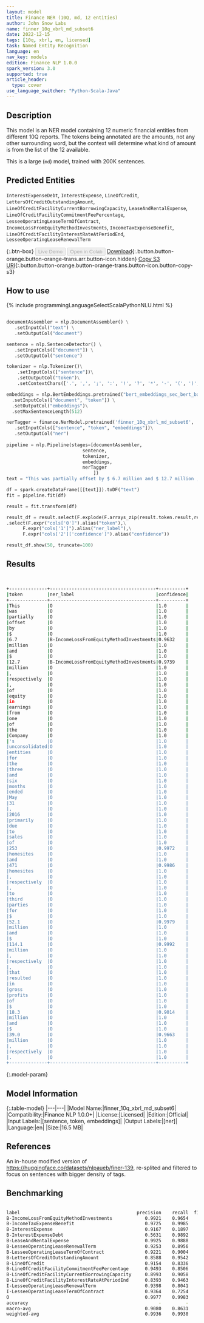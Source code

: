 ```yaml
---
layout: model
title: Finance NER (10Q, md, 12 entities)
author: John Snow Labs
name: finner_10q_xbrl_md_subset6
date: 2022-12-15
tags: [10q, xbrl, en, licensed]
task: Named Entity Recognition
language: en
nav_key: models
edition: Finance NLP 1.0.0
spark_version: 3.0
supported: true
article_header:
  type: cover
use_language_switcher: "Python-Scala-Java"
---
```


## Description

This model is an NER model containing 12 numeric financial entities from different 10Q reports. The tokens being annotated are the amounts, not any other surrounding word, but the context will determine what kind of amount is from the list of the 12 available.

This is a large (`md`) model, trained with 200K sentences.

## Predicted Entities

`InterestExpenseDebt`, `InterestExpense`, `LineOfCredit`, `LettersOfCreditOutstandingAmount`, `LineOfCreditFacilityCurrentBorrowingCapacity`, `LeaseAndRentalExpense`, `LineOfCreditFacilityCommitmentFeePercentage`, `LesseeOperatingLeaseTermOfContract`, `IncomeLossFromEquityMethodInvestments`, `IncomeTaxExpenseBenefit`, `LineOfCreditFacilityInterestRateAtPeriodEnd`, `LesseeOperatingLeaseRenewalTerm`

{:.btn-box}
<button class="button button-orange" disabled>Live Demo</button>
<button class="button button-orange" disabled>Open in Colab</button>
[Download](https://s3.amazonaws.com/auxdata.johnsnowlabs.com/finance/models/finner_10q_xbrl_md_subset6_en_1.0.0_3.0_1671080655229.zip){:.button.button-orange.button-orange-trans.arr.button-icon.hidden}
[Copy S3 URI](s3://auxdata.johnsnowlabs.com/finance/models/finner_10q_xbrl_md_subset6_en_1.0.0_3.0_1671080655229.zip){:.button.button-orange.button-orange-trans.button-icon.button-copy-s3}

## How to use



<div class="tabs-box" markdown="1">
{% include programmingLanguageSelectScalaPythonNLU.html %}

```python
 
documentAssembler = nlp.DocumentAssembler() \
   .setInputCol("text") \
   .setOutputCol("document")

sentence = nlp.SentenceDetector() \
   .setInputCols(["document"]) \
   .setOutputCol("sentence") 

tokenizer = nlp.Tokenizer()\
    .setInputCols(["sentence"])\
    .setOutputCol("token")\
    .setContextChars(['.', ',', ';', ':', '!', '?', '*', '-', '(', ')', '”', '’', '$','€'])

embeddings = nlp.BertEmbeddings.pretrained("bert_embeddings_sec_bert_base","en") \
  .setInputCols(["document", "token"]) \
  .setOutputCol("embeddings")\
  .setMaxSentenceLength(512)

nerTagger = finance.NerModel.pretrained('finner_10q_xbrl_md_subset6', 'en', 'finance/models')\
   .setInputCols(["sentence", "token", "embeddings"])\
   .setOutputCol("ner")
              
pipeline = nlp.Pipeline(stages=[documentAssembler,
                            sentence,
                            tokenizer,
                            embeddings,
                            nerTagger
                                ])
text = "This was partially offset by $ 6.7 million and $ 12.7 million , respectively , of equity in earnings from one of the Company 's unconsolidated entities for the three and six months ended May 31 , 2016 primarily due to sales of 253 homesites and 471 homesites , respectively , to third parties for $ 52.1 million and $ 114.1 million , respectively , that resulted in gross profits of $ 18.3 million and $ 39.0 million , respectively . "

df = spark.createDataFrame([[text]]).toDF("text")
fit = pipeline.fit(df)

result = fit.transform(df)

result_df = result.select(F.explode(F.arrays_zip(result.token.result,result.ner.result, result.ner.metadata)).alias("cols"))\
.select(F.expr("cols['0']").alias("token"),\
      F.expr("cols['1']").alias("ner_label"),\
      F.expr("cols['2']['confidence']").alias("confidence"))

result_df.show(50, truncate=100)
```

</div>

## Results

```bash


+--------------+---------------------------------------+----------+
|token         |ner_label                              |confidence|
+--------------+---------------------------------------+----------+
|This          |O                                      |1.0       |
|was           |O                                      |1.0       |
|partially     |O                                      |1.0       |
|offset        |O                                      |1.0       |
|by            |O                                      |1.0       |
|$             |O                                      |1.0       |
|6.7           |B-IncomeLossFromEquityMethodInvestments|0.9632    |
|million       |O                                      |1.0       |
|and           |O                                      |1.0       |
|$             |O                                      |1.0       |
|12.7          |B-IncomeLossFromEquityMethodInvestments|0.9739    |
|million       |O                                      |1.0       |
|,             |O                                      |1.0       |
|respectively  |O                                      |1.0       |
|,             |O                                      |1.0       |
|of            |O                                      |1.0       |
|equity        |O                                      |1.0       |
|in            |O                                      |1.0       |
|earnings      |O                                      |1.0       |
|from          |O                                      |1.0       |
|one           |O                                      |1.0       |
|of            |O                                      |1.0       |
|the           |O                                      |1.0       |
|Company       |O                                      |1.0       |
|'s            |O                                      |1.0       |
|unconsolidated|O                                      |1.0       |
|entities      |O                                      |1.0       |
|for           |O                                      |1.0       |
|the           |O                                      |1.0       |
|three         |O                                      |1.0       |
|and           |O                                      |1.0       |
|six           |O                                      |1.0       |
|months        |O                                      |1.0       |
|ended         |O                                      |1.0       |
|May           |O                                      |1.0       |
|31            |O                                      |1.0       |
|,             |O                                      |1.0       |
|2016          |O                                      |1.0       |
|primarily     |O                                      |1.0       |
|due           |O                                      |1.0       |
|to            |O                                      |1.0       |
|sales         |O                                      |1.0       |
|of            |O                                      |1.0       |
|253           |O                                      |0.9972    |
|homesites     |O                                      |1.0       |
|and           |O                                      |1.0       |
|471           |O                                      |0.9986    |
|homesites     |O                                      |1.0       |
|,             |O                                      |1.0       |
|respectively  |O                                      |1.0       |
|,             |O                                      |1.0       |
|to            |O                                      |1.0       |
|third         |O                                      |1.0       |
|parties       |O                                      |1.0       |
|for           |O                                      |1.0       |
|$             |O                                      |1.0       |
|52.1          |O                                      |0.9979    |
|million       |O                                      |1.0       |
|and           |O                                      |1.0       |
|$             |O                                      |1.0       |
|114.1         |O                                      |0.9992    |
|million       |O                                      |1.0       |
|,             |O                                      |1.0       |
|respectively  |O                                      |1.0       |
|,             |O                                      |1.0       |
|that          |O                                      |1.0       |
|resulted      |O                                      |1.0       |
|in            |O                                      |1.0       |
|gross         |O                                      |1.0       |
|profits       |O                                      |1.0       |
|of            |O                                      |1.0       |
|$             |O                                      |1.0       |
|18.3          |O                                      |0.9014    |
|million       |O                                      |1.0       |
|and           |O                                      |1.0       |
|$             |O                                      |1.0       |
|39.0          |O                                      |0.9663    |
|million       |O                                      |1.0       |
|,             |O                                      |1.0       |
|respectively  |O                                      |1.0       |
|.             |O                                      |1.0       |
+--------------+---------------------------------------+----------+


```

{:.model-param}
## Model Information

{:.table-model}
|---|---|
|Model Name:|finner_10q_xbrl_md_subset6|
|Compatibility:|Finance NLP 1.0.0+|
|License:|Licensed|
|Edition:|Official|
|Input Labels:|[sentence, token, embeddings]|
|Output Labels:|[ner]|
|Language:|en|
|Size:|16.5 MB|

## References

An in-house modified version of https://huggingface.co/datasets/nlpaueb/finer-139, re-splited and filtered to focus on sentences with bigger density of tags.

## Benchmarking

```bash

label                                           precision    recall  f1-score   support                                                
B-IncomeLossFromEquityMethodInvestments            0.9921    0.9654    0.9786       260
B-IncomeTaxExpenseBenefit                          0.9725    0.9985    0.9853       672
B-InterestExpense                                  0.9167    0.1897    0.3143       174
B-InterestExpenseDebt                              0.5631    0.9892    0.7176       185
B-LeaseAndRentalExpense                            0.9925    0.9888    0.9907       269
B-LesseeOperatingLeaseRenewalTerm                  0.9253    0.8956    0.9102       249
B-LesseeOperatingLeaseTermOfContract               0.9221    0.9004    0.9111       552
B-LettersOfCreditOutstandingAmount                 0.8588    0.9542    0.9040       459
B-LineOfCredit                                     0.9154    0.8336    0.8726       571
B-LineOfCreditFacilityCommitmentFeePercentage      0.9493    0.8506    0.8973       154
B-LineOfCreditFacilityCurrentBorrowingCapacity     0.8993    0.9058    0.9025       276
B-LineOfCreditFacilityInterestRateAtPeriodEnd      0.8393    0.9463    0.8896       149
I-LesseeOperatingLeaseRenewalTerm                  0.9398    0.8041    0.8667        97
I-LesseeOperatingLeaseTermOfContract               0.9364    0.7254    0.8175       142
O                                                  0.9977    0.9983    0.9980     82483
accuracy                                                -         -    0.9930     86692
macro-avg                                          0.9080    0.8631    0.8637     86692
weighted-avg                                       0.9936    0.9930    0.9926     86692
```
